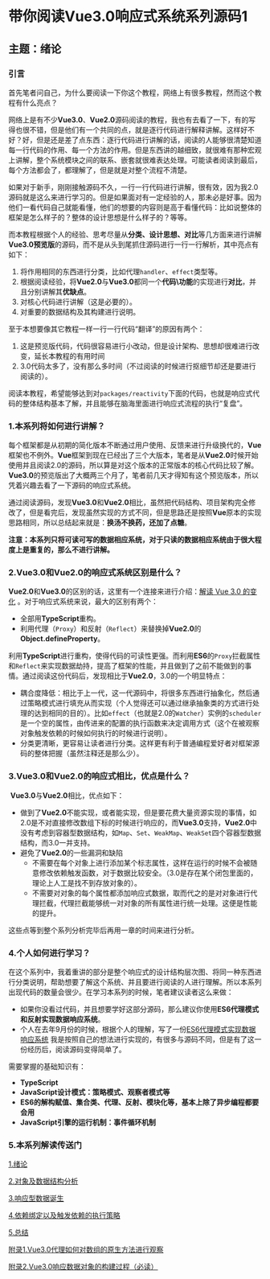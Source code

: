# 带你阅读Vue3.0响应式系统系列源码1

## 主题：绪论

### 引言

​	首先笔者问自己，为什么要阅读一下你这个教程，网络上有很多教程，然而这个教程有什么亮点？

​	网络上是有不少**Vue3.0**、**Vue2.0**源码阅读的教程，我也有去看了一下，有的写得也很不错，但是他们有一个共同的点，就是逐行代码进行解释讲解。这样好不好？好，但是还是差了点东西：逐行代码进行讲解的话，阅读的人能够很清楚知道每一行代码的作用、每一个方法的作用。但是东西讲的越细致，就很难有那种宏观上讲解，整个系统模块之间的联系、嵌套就很难表达处理。可能读者阅读到最后，每个方法都会了，都理解了，但是就是对整个流程不清楚。

​	如果对于新手，刚刚接触源码不久，一行一行代码进行讲解，很有效，因为我2.0源码就是这么来进行学习的。但是如果面对有一定经验的人，那未必是好事。因为他们一看代码自己就能看懂，他们的想要的内容则是高于看懂代码：比如说整体的框架是怎么样子的？整体的设计思想是什么样子的？等等。

​	而本教程根据个人的经验、思考尽量从**分类、设计思想、对比**等几方面来进行讲解**Vue3.0预览版**的源码，而不是从头到尾抓住源码进行一行一行解析，其中亮点有如下：

1. 将作用相同的东西进行分类，比如代理`handler`、`effect`类型等。
2. 根据阅读经验，将**Vue2.0**与**Vue3.0**都同一个**代码\功能**的实现进行**对比**，并且分别讲解其**优缺点**。
3. 对核心代码进行讲解（这是必要的）。
4. 对重要的数据结构及其构建进行说明。

至于本想要像其它教程一样一行一行代码“翻译”的原因有两个：

1. 这是预览版代码，代码很容易进行小改动，但是设计架构、思想却很难进行改变，延长本教程的有用时间
2. 3.0代码太多了，没有那么多时间（不过阅读的时候进行抠细节却还是要进行阅读的）。

阅读本教程，希望能够达到对`packages/reactivity`下面的代码，也就是响应式代码的整体结构基本了解，并且能够在脑海里面进行响应式流程的执行“复盘”。

### 1.本系列将如何进行讲解？

​	每个框架都是从初期的简化版本不断通过用户使用、反馈来进行升级换代的，**Vue**框架也不例外。**Vue**框架到现在已经出了三个大版本，笔者是从**Vue2.0**时候开始使用并且阅读2.0的源码，所以算是对这个版本的正常版本的核心代码比较了解。**Vue3.0**的预览版出了大概两三个月了，笔者前几天才得知有这个预览版本，所以凭着兴趣去看了一下源码的响应式系统。

​	通过阅读源码，发现**Vue3.0**和**Vue2.0**相比，虽然把代码结构、项目架构完全修改了，但是看完后，发现虽然实现的方式不同，但是思路还是按照**Vue**原本的实现思路相同，所以总结起来就是：**换汤不换药，还加了点糖**。

**注意：本系列只将可读可写的数据相应系统，对于只读的数据相应系统由于很大程度上是重复的，那么不进行讲解。**

### 2.Vue3.0和Vue2.0的响应式系统区别是什么？

​	**Vue2.0**和**Vue3.0**的区别的话，这里有一个连接来进行介绍：[解读 Vue 3.0 的变化](<https://zhuanlan.zhihu.com/p/46269528>) 。对于响应式系统来说，最大的区别有两个：

- 全部用**TypeScript**重构。
- 利用代理（`Proxy`）和反射（`Reflect`）来替换掉**Vue2.0**的**Object.defineProperty**。

利用**TypeScript**进行重构，使得代码的可读性更强。而利用**ES6**的`Proxy`拦截属性和`Reflect`来实现数据劫持，提高了框架的性能，并且做到了之前不能做到的事情。通过阅读这份代码后，发现相比于**Vue2.0**，3.0的一个明显特点：

- 耦合度降低：相比于上一代，这一代源码中，将很多东西进行抽象化，然后通过策略模式进行填充从而实现（个人觉得还可以通过继承抽象类的方式进行处理的达到相同的目的）。比如`effect`（也就是2.0的`Watcher`）实例的`scheduler`是一个空的属性，由传进来的配置的执行函数来决定调用方式（这个在被观察对象触发依赖的时候如何执行的时候进行说明）。
- 分类更清晰，更容易让读者进行分类。这样更有利于普通编程爱好者对框架源码的整体把握（虽然注释还是那么少）。

### 3.Vue3.0和Vue2.0的响应式相比，优点是什么？

​	**Vue3.0**与**Vue2.0**相比，优点如下：

- 做到了**Vue2.0**不能实现，或者能实现，但是要花费大量资源实现的事情，如2.0是不对直接修改数组下标的时候进行响应的，而**Vue3.0**支持，**Vue2.0**中没有考虑到容器型数据结构，如`Map`、`Set`、`WeakMap`、`WeakSet`四个容器型数据结构，而3.0一并支持。
- 避免了**Vue2.0**的一些漏洞和缺陷
  - 不需要在每个对象上进行添加某个标志属性，这样在运行的时候不会被随意修改依赖触发函数，对于数据比较安全。（3.0是存在某个闭包里面的，理论上人工是找不到存放对象的）。
  - 不需要对对象的每个属性都添加响应式数据，取而代之的是对对象进行代理拦截，代理拦截能够统一对对象的所有属性进行统一处理。这便是性能的提升。

这些点等到整个系列分析完毕后再用一章的时间来进行分析。

### 4.个人如何进行学习？

​	在这个系列中，我着重讲的部分是整个响应式的设计结构层次图、将同一种东西进行分类说明，帮助想要了解这个系统、并且要进行阅读的人进行理解。所以本系列出现代码的数量会很少。在学习本系列的时候，笔者建议读者这么来做：

- 如果你没看过代码，并且想要学好这部分源码，那么建议你使用**ES6代理模式和反射实现数据响应系统**。
- 个人在去年9月份的时候，根据个人的理解，写了一份[ES6代理模式实现数据响应系统](<https://juejin.im/post/5e23fda46fb9a030094bd16e>) 我是按照自己的想法进行实现的，有很多与源码不同，但是有了这一份经历后，阅读源码变得简单了。

需要掌握的基础知识有：

- **TypeScript**
- **JavaScript设计模式：策略模式、观察者模式等**
- **ES6的解构赋值、集合类、代理、反射、模块化等，基本上除了异步编程都要会用**
- **JavaScript引擎的运行机制：事件循环机制**

### 5.本系列解读传送门

[1.绪论](<https://juejin.im/post/5e384a00f265da57434ba781>)

[2.对象及数据结构分析](<https://juejin.im/post/5e384a656fb9a07c944c815a>)

[3.响应型数据诞生](<https://juejin.im/post/5e384ac7518825491a37eb43>)

[4.依赖绑定以及触发依赖的执行策略](<https://juejin.im/post/5e384bc3518825490d12462a>)

[5.总结](<https://juejin.im/post/5e384cb9f265da5738463342>)

[附录1.Vue3.0代理如何对数组的原生方法进行观察](<https://juejin.im/post/5e384d84e51d4526d90cfd6b>)

[附录2.Vue3.0响应数据对象的构建过程（必读）](<https://juejin.im/post/5e384ddbe51d4526c654afdc>)